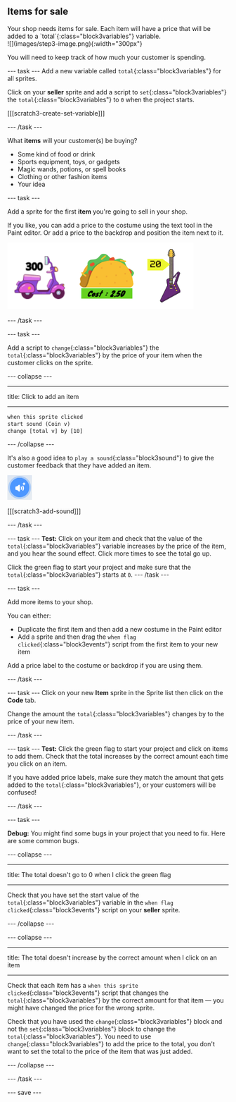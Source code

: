 ## Items for sale

<div style="display: flex; flex-wrap: wrap">
<div style="flex-basis: 200px; flex-grow: 1; margin-right: 15px;">
Your shop needs items for sale. Each item will have a price that will be added to a `total`{:class="block3variables"} variable.
</div>
<div>
![](images/step3-image.png){:width="300px"}
</div>
</div>

You will need to keep track of how much your customer is spending.

--- task --- Add a new variable called `total`{:class="block3variables"} for all sprites.

Click on your **seller** sprite and add a script to `set`{:class="block3variables"} the `total`{:class="block3variables"} to `0` when the project starts.

[[[scratch3-create-set-variable]]]

--- /task ---

What **items** will your customer(s) be buying?
+ Some kind of food or drink
+ Sports equipment, toys, or gadgets
+ Magic wands, potions, or spell books
+ Clothing or other fashion items
+ Your idea

--- task ---

Add a sprite for the first **item** you're going to sell in your shop.

If you like, you can add a price to the costume using the text tool in the Paint editor. Or add a price to the backdrop and position the item next to it.

![Examples of items with amounts written next to them.](images/item-amounts.png)

--- /task ---

--- task ---

Add a script to `change`{:class="block3variables"} the `total`{:class="block3variables"} by the price of your item when the customer clicks on the sprite.

--- collapse ---

---

title: Click to add an item

---

```blocks3
when this sprite clicked
start sound (Coin v)
change [total v] by [10]
```

--- /collapse ---

It's also a good idea to `play a sound`{:class="block3sound"} to give the customer feedback that they have added an item.

![The add a sound icon](images/add-sound.png)

[[[scratch3-add-sound]]]

--- /task ---

--- task --- **Test:** Click on your item and check that the value of the `total`{:class="block3variables"} variable increases by the price of the item, and you hear the sound effect. Click more times to see the total go up.

Click the green flag to start your project and make sure that the `total`{:class="block3variables"} starts at `0`. --- /task ---

--- task ---

Add more items to your shop.

You can either:
+ Duplicate the first item and then add a new costume in the Paint editor
+ Add a sprite and then drag the `when flag clicked`{:class="block3events"} script from the first item to your new item

Add a price label to the costume or backdrop if you are using them.

--- /task ---

--- task --- Click on your new **Item** sprite in the Sprite list then click on the **Code** tab.

Change the amount the `total`{:class="block3variables"} changes by to the price of your new item.

--- /task ---

--- task --- **Test:** Click the green flag to start your project and click on items to add them. Check that the total increases by the correct amount each time you click on an item.

If you have added price labels, make sure they match the amount that gets added to the `total`{:class="block3variables"}, or your customers will be confused!

--- /task ---

--- task ---

**Debug:** You might find some bugs in your project that you need to fix. Here are some common bugs.

--- collapse ---

---

title: The total doesn't go to 0 when I click the green flag

---

Check that you have set the start value of the `total`{:class="block3variables"} variable in the `when flag clicked`{:class="block3events"} script on your **seller** sprite.

--- /collapse ---

--- collapse ---

---

title: The total doesn't increase by the correct amount when I click on an item

---

Check that each item has a `when this sprite clicked`{:class="block3events"} script that changes the `total`{:class="block3variables"} by the correct amount for that item — you might have changed the price for the wrong sprite.

Check that you have used the `change`{:class="block3variables"} block and not the `set`{:class="block3variables"} block to change the `total`{:class="block3variables"}. You need to use `change`{:class="block3variables"} to add the price to the total, you don't want to set the total to the price of the item that was just added.

--- /collapse ---

--- /task ---

--- save ---
